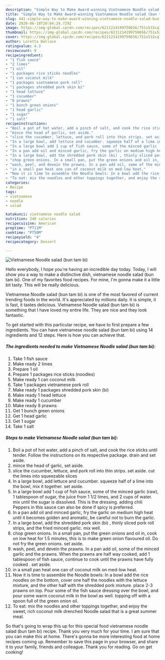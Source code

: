 ```yaml
---
description: "Simple Way to Make Award-winning Vietnamese Noodle salad (bun tam bi)"
title: "Simple Way to Make Award-winning Vietnamese Noodle salad (bun tam bi)"
slug: 441-simple-way-to-make-award-winning-vietnamese-noodle-salad-bun-tam-bi
date: 2020-06-18T20:04:24.729Z
image: https://img-global.cpcdn.com/recipes/6211214199750656/751x532cq70/vietnamese-noodle-salad-bun-tam-bi-recipe-main-photo.jpg
thumbnail: https://img-global.cpcdn.com/recipes/6211214199750656/751x532cq70/vietnamese-noodle-salad-bun-tam-bi-recipe-main-photo.jpg
cover: https://img-global.cpcdn.com/recipes/6211214199750656/751x532cq70/vietnamese-noodle-salad-bun-tam-bi-recipe-main-photo.jpg
author: Loretta Wallace
ratingvalue: 4.3
reviewcount: 9
recipeingredient:
- "1 fish sauce"
- "2 limes"
- "1 oil"
- "1 packages rice sticks noodles"
- "1 can coconut milk"
- "1 packages vietnamese pork roll"
- "1 packages shredded pork skin bi"
- "1 head lettuce"
- "1 cucumber"
- "8 prawns"
- "1 bunch green onions"
- "1 head garlic"
- "1 sugar"
- "1 salt"
recipeinstructions:
- "Boil a pot of hot water, add a pinch of salt, and cook the rice sticks until tender. Follow the instructions on its respective package. drain and set aside."
- "mince the head of garlic, set aside."
- "slice the cucumber, lettuce, and pork roll into thin strips. set aside. cut the limes into squeezable slices"
- "In a large bowl, add lettuce and cucumber. squeeze half of a lime into the bowl, mix it together. set aside."
- "In a large bowl add 1 cup of fish sauce, some of the minced garlic (raw), 1 tablespoon of sugar, the juice from 1 1/2 limes, and 2 cups of water. mix until the sugar is dissolved. This is the dressing. adding chili Peppers in this sauce can also be done if spicy is preferred."
- "In a pan add oil and minced garlic, fry the garlic on medium high heat until it becomes golden and aromatic, be careful not to burn the garlic."
- "In a large bowl, add the shredded pork skin (bi) , thinly sliced pork roll strips, and the fried minced garlic. mix well."
- "chop green onions. In a small pan, put the green onions and oil in, cook on low heat for 1.5 minutes, this is to make green onion flavoured oil. Do not fry the green onions. set aside."
- "wash, peel, and devein the prawns. In a pan add oil, some of the minced garlic and the prawns. When the prawns are half way cooked, add 1 tablespoon of fish sauce, continue to cook until the prawns have fully cooked . set aside."
- "in a small pan heat one can of coconut milk on med-low heat."
- "Now it is time to assemble the Noodle bowls: In a bowl add the rice noodles on the bottom, cover one half the noodles with the lettuce mixture, and the other half with the shredded pork mixture. place 2-3 prawns on top. Pour some of the fish sauce dressing over the bowl, and pour some warm coconut milk in the bowl as well. topping off with a spoon full of the green onion oil."
- "To eat: mix the noodles and other toppings together, and enjoy the sweet, rich coconut milk drenched Noodle salad that is a great summer meal."
categories:
- Recipe
tags:
- vietnamese
- noodle
- salad

katakunci: vietnamese noodle salad 
nutrition: 240 calories
recipecuisine: American
preptime: "PT11M"
cooktime: "PT50M"
recipeyield: "4"
recipecategory: Dessert

---
```



![Vietnamese Noodle salad (bun tam bi)](https://img-global.cpcdn.com/recipes/6211214199750656/751x532cq70/vietnamese-noodle-salad-bun-tam-bi-recipe-main-photo.jpg)

Hello everybody, I hope you're having an incredible day today. Today, I will show you a way to make a distinctive dish, vietnamese noodle salad (bun tam bi). One of my favorites food recipes. For mine, I'm gonna make it a little bit tasty. This will be really delicious.

Vietnamese Noodle salad (bun tam bi) is one of the most favored of current trending foods in the world. It's appreciated by millions daily. It is simple, it is fast, it tastes delicious. Vietnamese Noodle salad (bun tam bi) is something that I have loved my entire life. They are nice and they look fantastic.




To get started with this particular recipe, we have to first prepare a few ingredients. You can have vietnamese noodle salad (bun tam bi) using 14 ingredients and 12 steps. Here is how you can achieve that.

<!--inarticleads1-->

##### The ingredients needed to make Vietnamese Noodle salad (bun tam bi):

1. Take 1 fish sauce
1. Make ready 2 limes
1. Prepare 1 oil
1. Prepare 1 packages rice sticks (noodles)
1. Make ready 1 can coconut milk
1. Take 1 packages vietnamese pork roll
1. Make ready 1 packages shredded pork skin (bi)
1. Make ready 1 head lettuce
1. Make ready 1 cucumber
1. Make ready 8 prawns
1. Get 1 bunch green onions
1. Get 1 head garlic
1. Get 1 sugar
1. Take 1 salt




<!--inarticleads2-->

##### Steps to make Vietnamese Noodle salad (bun tam bi):

1. Boil a pot of hot water, add a pinch of salt, and cook the rice sticks until tender. Follow the instructions on its respective package. drain and set aside.
1. mince the head of garlic, set aside.
1. slice the cucumber, lettuce, and pork roll into thin strips. set aside. cut the limes into squeezable slices
1. In a large bowl, add lettuce and cucumber. squeeze half of a lime into the bowl, mix it together. set aside.
1. In a large bowl add 1 cup of fish sauce, some of the minced garlic (raw), 1 tablespoon of sugar, the juice from 1 1/2 limes, and 2 cups of water. mix until the sugar is dissolved. This is the dressing. adding chili Peppers in this sauce can also be done if spicy is preferred.
1. In a pan add oil and minced garlic, fry the garlic on medium high heat until it becomes golden and aromatic, be careful not to burn the garlic.
1. In a large bowl, add the shredded pork skin (bi) , thinly sliced pork roll strips, and the fried minced garlic. mix well.
1. chop green onions. In a small pan, put the green onions and oil in, cook on low heat for 1.5 minutes, this is to make green onion flavoured oil. Do not fry the green onions. set aside.
1. wash, peel, and devein the prawns. In a pan add oil, some of the minced garlic and the prawns. When the prawns are half way cooked, add 1 tablespoon of fish sauce, continue to cook until the prawns have fully cooked . set aside.
1. in a small pan heat one can of coconut milk on med-low heat.
1. Now it is time to assemble the Noodle bowls: In a bowl add the rice noodles on the bottom, cover one half the noodles with the lettuce mixture, and the other half with the shredded pork mixture. place 2-3 prawns on top. Pour some of the fish sauce dressing over the bowl, and pour some warm coconut milk in the bowl as well. topping off with a spoon full of the green onion oil.
1. To eat: mix the noodles and other toppings together, and enjoy the sweet, rich coconut milk drenched Noodle salad that is a great summer meal.




So that's going to wrap this up for this special food vietnamese noodle salad (bun tam bi) recipe. Thank you very much for your time. I am sure that you can make this at home. There's gonna be more interesting food at home recipes coming up. Remember to save this page in your browser, and share it to your family, friends and colleague. Thank you for reading. Go on get cooking!
